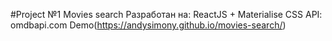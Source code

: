 #Project №1 Movies search
Разработан на: ReactJS + Materialise CSS
API: omdbapi.com
Demo(https://andysimony.github.io/movies-search/)
